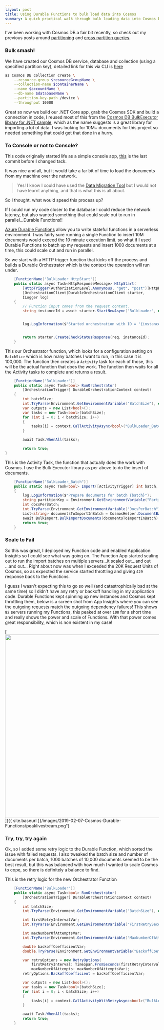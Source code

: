 ```yaml
---
layout: post
title: Using Durable Functions to bulk load data into Cosmos
summary: A quick practical walk through bulk loading data into Cosmos DB using Durable Functions
---
```


I've been working with Cosmos DB a fair bit recently, so check out my previous posts around [partitioning](https://msimpson.co.nz/Cosmos-Partition) and [cross partition queries](https://msimpson.co.nz/Cosmos-Cross-Partition).


### Bulk smash!

We have created our Cosmos DB service, database and collection (using a specified partition key), detailed link for this via CLI is [here](https://docs.microsoft.com/en-us/azure/cosmos-db/scripts/create-database-account-collections-cli?toc=%2Fcli%2Fazure%2Ftoc.json#sample-script)

```bash
az Cosmos DB collection create \
    --resource-group $resourceGroupName \
    --collection-name $containerName \
    --name $accountName \
    --db-name $databaseName \
    --partition-key-path /device \
    --throughput 10000
```

Great so now we build our .NET Core app, grab the Cosmos SDK and build a connection in code, I reused most of this from the [Cosmos DB BulkExecutor library for .NET sample](https://github.com/Azure/azure-cosmosdb-bulkexecutor-dotnet-getting-started), which as the name suggests is a great library for importing a lot of data. I was looking for 10M+ documents for this project so needed something that could get that done in a hurry.

### To Console or not to Console?

This code originally started life as a simple console app, [this](https://github.com/msimpsonnz/msft-misc/tree/a3528f4121f15670a69ca10e7cb263ee68286172) is the last commit before I changed tack.

It was nice and all, but it would take a far bit of time to load the documents from my machine over the network.

> Yes! I know I could have used the [Data Migration Tool](https://docs.microsoft.com/en-us/azure/cosmos-db/import-data) but I would not have learnt anything, and that is what this is all about.

So I thought, what would speed this process up?

If I could run my code closer to the database I could reduce the network latency, but also wanted something that could scale out to run in parallel...Durable Functions!!

[Azure Durable Functions](https://docs.microsoft.com/en-us/azure/azure-functions/durable/durable-functions-overview) allow you to write stateful functions in a serverless environment. I was fairly sure running a single Function to insert 10M documents would exceed the 10 minute execution [limit](https://docs.microsoft.com/en-us/azure/azure-functions/functions-scale#consumption-plan), so what if I used Durable Functions to batch up my requests and insert 1000 documents at a time, this could scale out and run in parallel.

So we start with a HTTP trigger function that kicks off the process and builds a Durable Orchestrator which is the context the operation will run under.

```csharp
    [FunctionName("BulkLoader_HttpStart")]
    public static async Task<HttpResponseMessage> HttpStart(
        [HttpTrigger(AuthorizationLevel.Anonymous, "get", "post")]HttpRequestMessage req,
        [OrchestrationClient]DurableOrchestrationClient starter,
        ILogger log)
    {
        // Function input comes from the request content.
        string instanceId = await starter.StartNewAsync("BulkLoader", null);


        log.LogInformation($"Started orchestration with ID = '{instanceId}'.");


        return starter.CreateCheckStatusResponse(req, instanceId);
    }
```

This our Orchestrator function, which looks for a configuration setting on `BatchSize` which is how many batches I want to run, in this case it is 100,000.
The function then creates a `Activity` task for each of those, this will be the actual function that does the work.
The function then waits for all the Activity tasks to complete and returns a result.

```csharp
    [FunctionName("BulkLoader")]
    public static async Task<bool> RunOrchestrator(
        [OrchestrationTrigger] DurableOrchestrationContext context)
    {
        int batchSize;
        int.TryParse(Environment.GetEnvironmentVariable("BatchSize"), out batchSize);
        var outputs = new List<bool>();
        var tasks = new Task<bool>[batchSize];
        for (int i = 0; i < batchSize; i++)
        {
            tasks[i] = context.CallActivityAsync<bool>("BulkLoader_Batch", i);
        }

        await Task.WhenAll(tasks);

        return true;
}
```

This is the Activity Task, the function that actually does the work with Cosmos. I use the Bulk Executor library as per above to do the insert of documents.

```csharp
    [FunctionName("BulkLoader_Batch")]
    public static async Task<bool> Import([ActivityTrigger] int batch, ILogger log)
    {
        log.LogInformation($"Prepare documents for batch {batch}");
        string partitionKey = Environment.GetEnvironmentVariable("PartitionKey");
        int docsPerBatch;
        int.TryParse(Environment.GetEnvironmentVariable("DocsPerBatch"), out docsPerBatch);
        List<string> documentsToImportInBatch = CosmosHelper.DocumentBatch(partitionKey, docsPerBatch, batch);
        await BulkImport.BulkImportDocuments(documentsToImportInBatch);
        return true;
    }   
```

### Scale to Fail

So this was great, I deployed my Function code and enabled Application Insights so I could see what was going on.
The Function App started scaling out to run the import batches on multiple servers...it scaled out...and out ...and out...
Right about now was when I exceeded the 20K Request Units of Cosmos, so as expected the service started throttling and giving `429` response back to the Functions.

I guess I wasn't expecting this to go so well (and catastrophically bad at the same time) so I didn't have any retry or backoff handling in my application code. Durable Functions kept spinning up new instances and Cosmos kept throttling them, below is a screen shot from App Insights where you can see the outgoing requests match the outgoing dependency failures! This shows `82` servers running my Functions, this peaked at over `100` for a short time and really shows the power and scale of Functions. With that power comes great responsibility, which is non existent in my case!

[<img src="{{ site.baseurl }}/images/2019-02-07-Cosmos-Durable-Functions/peaklivestream.png" style="width: 600px;"/>]({{ site.baseurl }}/images/2019-02-07-Cosmos-Durable-Functions/peaklivestream.png")

### Try, try, try again

Ok, so I added some retry logic to the Durable Function, which sorted the issue with failed requests. I also tweaked the batch size and number of documents per batch, 1000 batches of 10,000 documents seemed to be the best result, but this was balanced with how much I wanted to scale Cosmos to cope, so there is definitely a balance to find.

This is the retry logic for the new Orchestrator Function

```csharp
    [FunctionName("BulkLoader")]
    public static async Task<bool> RunOrchestrator(
        [OrchestrationTrigger] DurableOrchestrationContext context)
    {
        int batchSize;
        int.TryParse(Environment.GetEnvironmentVariable("BatchSize"), out batchSize);

        int firstRetryIntervalVar;
        int.TryParse(Environment.GetEnvironmentVariable("FirstRetrySeconds"), out firstRetryIntervalVar);

        int maxNumberOfAttemptsVar;
        int.TryParse(Environment.GetEnvironmentVariable("MaxNumberOfAttempts"), out maxNumberOfAttemptsVar);

        double backoffCoefficientVar;
        double.TryParse(Environment.GetEnvironmentVariable("BackoffCoefficient"), out backoffCoefficientVar);

        var retryOptions = new RetryOptions(
            firstRetryInterval: TimeSpan.FromSeconds(firstRetryIntervalVar),
            maxNumberOfAttempts: maxNumberOfAttemptsVar);
        retryOptions.BackoffCoefficient = backoffCoefficientVar;

        var outputs = new List<bool>();
        var tasks = new Task<bool>[batchSize];
        for (int i = 0; i < batchSize; i++)
        {
            tasks[i] = context.CallActivityWithRetryAsync<bool>("BulkLoader_Batch", retryOptions, i);
        }

        await Task.WhenAll(tasks);
        return true;
    }
```
